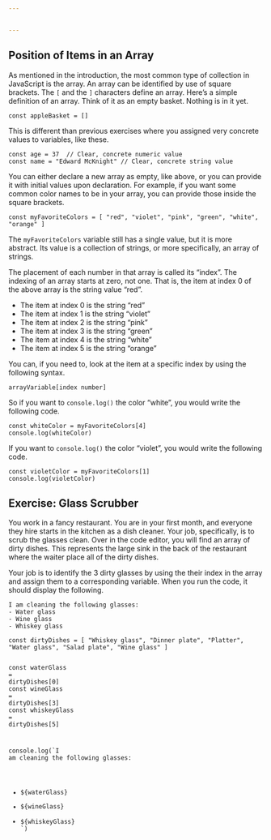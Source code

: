 ```yaml
---


---
```


<h2 id="position-of-items-in-an-array">Position of Items in an Array</h2>
<p>As mentioned in the introduction, the most common type of collection in JavaScript is the array. An array can be identified by use of square brackets.  The <code>[</code> and the <code>]</code> characters define an array. Here’s a simple definition of an array. Think of it as an empty basket.  Nothing is in it yet.</p>
<pre class=" language-js"><code class="prism  language-js"><span class="token keyword">const</span> appleBasket <span class="token operator">=</span> <span class="token punctuation">[</span><span class="token punctuation">]</span>
</code></pre>
<p>This is different than previous exercises where you assigned very concrete values to variables, like these.</p>
<pre class=" language-js"><code class="prism  language-js"><span class="token keyword">const</span> age <span class="token operator">=</span> <span class="token number">37</span>  <span class="token comment">// Clear, concrete numeric value</span>
<span class="token keyword">const</span> name <span class="token operator">=</span> <span class="token string">"Edward McKnight"</span> <span class="token comment">// Clear, concrete string value</span>
</code></pre>
<p>You can either declare a new array as empty, like above, or you can provide it with initial values upon declaration. For example, if you want some common color names to be in your array, you can provide those inside the square brackets.</p>
<pre class=" language-js"><code class="prism  language-js"><span class="token keyword">const</span> myFavoriteColors <span class="token operator">=</span> <span class="token punctuation">[</span> <span class="token string">"red"</span><span class="token punctuation">,</span> <span class="token string">"violet"</span><span class="token punctuation">,</span> <span class="token string">"pink"</span><span class="token punctuation">,</span> <span class="token string">"green"</span><span class="token punctuation">,</span> <span class="token string">"white"</span><span class="token punctuation">,</span> <span class="token string">"orange"</span> <span class="token punctuation">]</span>
</code></pre>
<p>The <code>myFavoriteColors</code> variable still has a single value, but it is more abstract. Its value is a collection of strings, or more specifically, an array of strings.</p>
<p>The placement of each number in that array is called its “index”. The indexing of an array starts at zero, not one. That is, the item at index 0 of the above array is the string value “red”.</p>
<ul>
<li>The item at index 0 is the string “red”</li>
<li>The item at index 1 is the string “violet”</li>
<li>The item at index 2 is the string “pink”</li>
<li>The item at index 3 is the string “green”</li>
<li>The item at index 4 is the string “white”</li>
<li>The item at index 5 is the string “orange”</li>
</ul>
<p>You can, if you need to, look at the item at a specific index by using the following syntax.</p>
<pre class=" language-js"><code class="prism  language-js">arrayVariable<span class="token punctuation">[</span>index number<span class="token punctuation">]</span>
</code></pre>
<p>So if you want to <code>console.log()</code> the color “white”, you would write the following code.</p>
<pre class=" language-js"><code class="prism  language-js"><span class="token keyword">const</span> whiteColor <span class="token operator">=</span> myFavoriteColors<span class="token punctuation">[</span><span class="token number">4</span><span class="token punctuation">]</span>
console<span class="token punctuation">.</span><span class="token function">log</span><span class="token punctuation">(</span>whiteColor<span class="token punctuation">)</span>
</code></pre>
<p>If you want to <code>console.log()</code> the color “violet”, you would write the following code.</p>
<pre class=" language-js"><code class="prism  language-js"><span class="token keyword">const</span> violetColor <span class="token operator">=</span> myFavoriteColors<span class="token punctuation">[</span><span class="token number">1</span><span class="token punctuation">]</span>
console<span class="token punctuation">.</span><span class="token function">log</span><span class="token punctuation">(</span>violetColor<span class="token punctuation">)</span>
</code></pre>
<h2 id="exercise-glass-scrubber">Exercise: Glass Scrubber</h2>
<p>You work in a fancy restaurant. You are in your first month, and everyone they hire starts in the kitchen as a dish cleaner. Your job, specifically, is to scrub the glasses clean. Over in the code editor, you will find an array of dirty dishes. This represents the large sink in the back of the restaurant where the waiter place all of the dirty dishes.</p>
<p>Your job is to identify the 3 dirty glasses by using the their index in the array and assign them to a corresponding variable. When you run the code, it should display the following.</p>
<pre class=" language-html"><code class="prism  language-html">I am cleaning the following glasses:
- Water glass
- Wine glass
- Whiskey glass
</code></pre>
<pre class=" language-js"><code class="prism  language-js"><span class="token keyword">const</span> dirtyDishes <span class="token operator">=</span> <span class="token punctuation">[</span> <span class="token string">"Whiskey glass"</span><span class="token punctuation">,</span> <span class="token string">"Dinner plate"</span><span class="token punctuation">,</span> <span class="token string">"Platter"</span><span class="token punctuation">,</span> <span class="token string">"Water glass"</span><span class="token punctuation">,</span> <span class="token string">"Salad plate"</span><span class="token punctuation">,</span> <span class="token string">"Wine glass"</span> <span class="token punctuation">]</span>


<span class="token keyword">const</span> waterGlass <span class="token operator">=</span> dirtyDishes<span class="token punctuation">[</span><span class="token number">0</span><span class="token punctuation">]</span>
<span class="token keyword">const</span> wineGlass <span class="token operator">=</span> dirtyDishes<span class="token punctuation">[</span><span class="token number">3</span><span class="token punctuation">]</span>
<span class="token keyword">const</span> whiskeyGlass <span class="token operator">=</span> dirtyDishes<span class="token punctuation">[</span><span class="token number">5</span><span class="token punctuation">]</span>

console<span class="token punctuation">.</span><span class="token function">log</span><span class="token punctuation">(</span><span class="token template-string"><span class="token string">`I am cleaning the following glasses:
* </span><span class="token interpolation"><span class="token interpolation-punctuation punctuation">${</span>waterGlass<span class="token interpolation-punctuation punctuation">}</span></span><span class="token string">
* </span><span class="token interpolation"><span class="token interpolation-punctuation punctuation">${</span>wineGlass<span class="token interpolation-punctuation punctuation">}</span></span><span class="token string">
* </span><span class="token interpolation"><span class="token interpolation-punctuation punctuation">${</span>whiskeyGlass<span class="token interpolation-punctuation punctuation">}</span></span><span class="token string">
`</span></span><span class="token punctuation">)</span>
</code></pre>

<!--stackedit_data:
eyJoaXN0b3J5IjpbLTE4MzE5NjM1OTBdfQ==
-->